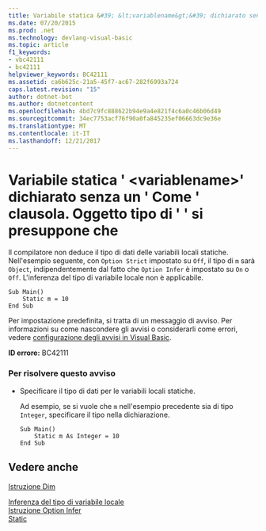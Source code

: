 ```yaml
---
title: Variabile statica &#39; &lt;variablename&gt;&#39; dichiarato senza un &#39; Come &#39; clausola. Oggetto tipo di &#39; &#39; si presuppone che
ms.date: 07/20/2015
ms.prod: .net
ms.technology: devlang-visual-basic
ms.topic: article
f1_keywords:
- vbc42111
- bc42111
helpviewer_keywords: BC42111
ms.assetid: ca6b625c-21a5-45f7-ac67-282f6993a724
caps.latest.revision: "15"
author: dotnet-bot
ms.author: dotnetcontent
ms.openlocfilehash: 4bd7c9fc888622b94e9a4e821f4c6a0c46b06d49
ms.sourcegitcommit: 34ec7753acf76f90a0fa845235ef06663dc9e36e
ms.translationtype: MT
ms.contentlocale: it-IT
ms.lasthandoff: 12/21/2017
---
```

# <a name="static-variable-39ltvariablenamegt39-declared-without-an-39as39-clause-type-of-39object39-assumed"></a>Variabile statica &#39; &lt;variablename&gt;&#39; dichiarato senza un &#39; Come &#39; clausola. Oggetto tipo di &#39; &#39; si presuppone che
Il compilatore non deduce il tipo di dati delle variabili locali statiche. Nell'esempio seguente, con `Option Strict` impostato su `Off`, il tipo di `m` sarà `Object`, indipendentemente dal fatto che `Option Infer` è impostato su `On` o `Off`. L'inferenza del tipo di variabile locale non è applicabile.  
  
```  
Sub Main()  
    Static m = 10  
End Sub  
```  
  
 Per impostazione predefinita, si tratta di un messaggio di avviso. Per informazioni su come nascondere gli avvisi o considerarli come errori, vedere [configurazione degli avvisi in Visual Basic](/visualstudio/ide/configuring-warnings-in-visual-basic).  
  
 **ID errore:** BC42111  
  
### <a name="to-address-this-warning"></a>Per risolvere questo avviso  
  
-   Specificare il tipo di dati per le variabili locali statiche.  
  
     Ad esempio, se si vuole che `m` nell'esempio precedente sia di tipo `Integer`, specificare il tipo nella dichiarazione.  
  
    ```  
    Sub Main()  
        Static m As Integer = 10  
    End Sub  
    ```  
  
## <a name="see-also"></a>Vedere anche  
 [Istruzione Dim](../../visual-basic/language-reference/statements/dim-statement.md)  
   
 [Inferenza del tipo di variabile locale](../../visual-basic/programming-guide/language-features/variables/local-type-inference.md)  
 [Istruzione Option Infer](../../visual-basic/language-reference/statements/option-infer-statement.md)  
 [Static](../../visual-basic/language-reference/modifiers/static.md)
